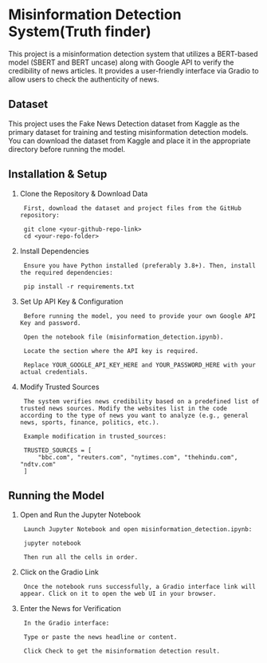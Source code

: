 # Misinformation Detection System(Truth finder)

This project is a misinformation detection system that utilizes a BERT-based model (SBERT and BERT uncase) along with Google API to verify the credibility of news articles. It provides a user-friendly interface via Gradio to allow users to check the authenticity of news.

## Dataset

This project uses the Fake News Detection dataset from Kaggle as the primary dataset for training and testing misinformation detection models. You can download the dataset from Kaggle and place it in the appropriate directory before running the model.

## Installation & Setup

1. Clone the Repository & Download Data

        First, download the dataset and project files from the GitHub repository:
        
        git clone <your-github-repo-link>
        cd <your-repo-folder>

2. Install Dependencies

        Ensure you have Python installed (preferably 3.8+). Then, install the required dependencies:
        
        pip install -r requirements.txt

3. Set Up API Key & Configuration

        Before running the model, you need to provide your own Google API Key and password.
        
        Open the notebook file (misinformation_detection.ipynb).
        
        Locate the section where the API key is required.
        
        Replace YOUR_GOOGLE_API_KEY_HERE and YOUR_PASSWORD_HERE with your actual credentials.

4. Modify Trusted Sources

        The system verifies news credibility based on a predefined list of trusted news sources. Modify the websites list in the code according to the type of news you want to analyze (e.g., general news, sports, finance, politics, etc.).
        
        Example modification in trusted_sources:
        
        TRUSTED_SOURCES = [
            "bbc.com", "reuters.com", "nytimes.com", "thehindu.com", "ndtv.com"
        ]

## Running the Model

1. Open and Run the Jupyter Notebook

        Launch Jupyter Notebook and open misinformation_detection.ipynb:
        
        jupyter notebook
        
        Then run all the cells in order.

2. Click on the Gradio Link

        Once the notebook runs successfully, a Gradio interface link will appear. Click on it to open the web UI in your browser.

3. Enter the News for Verification

        In the Gradio interface:
        
        Type or paste the news headline or content.
        
        Click Check to get the misinformation detection result.



